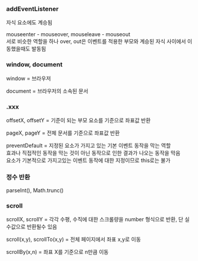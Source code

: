 ### addEventListener

자식 요소에도 계승됨  

mouseenter - mouseover, mouseleave - mouseout   
서로 비슷한 역할을 하나 over, out은 이벤트를 적용한 부모와 계승된 자식 사이에서 이동했을때도 발동됨  

### window, document

window = 브라우저  

document = 브라우저의 소속된 문서  

### .xxx

offsetX, offsetY = 기준이 되는 부모 요소를 기준으로 좌표값 반환  

pageX, pageY = 전체 문서를 기준으로 좌표값 반환

preventDefault = 지정된 요소가 가지고 있는 기본 이벤트 동작을 막는 역할  
효과나 직접적인 동작을 막는 것이 아닌 동작으로 인한 결과가 나오는 동작을 막음  
요소가 기본적으로 가지고있는 이벤트 동작에 대한 지정이므로 this로는 불가  

### 정수 반환

parseInt(), Math.trunc()  

### scroll

scrollX, scrollY = 각각 수평, 수직에 대한 스크롤량을 number 형식으로 반환, 단 실수값으로 반환될수 있음  

scroll(x,y), scrollTo(x,y) = 전체 페이지에서 좌표 x,y로 이동  

scrollBy(x,n) = 좌표 X를 기준으로 n만큼 이동  
